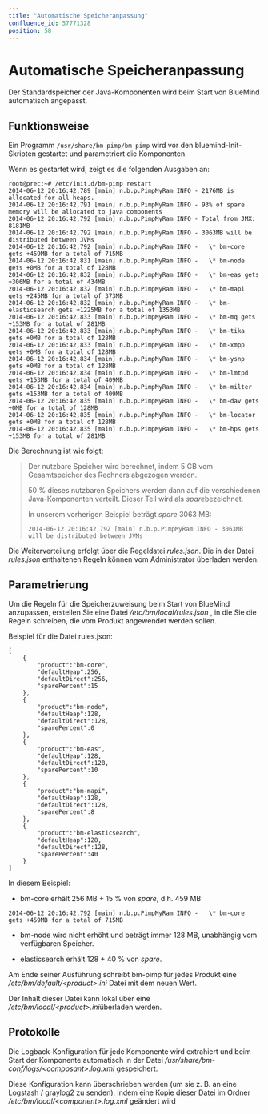 ```yaml
---
title: "Automatische Speicheranpassung"
confluence_id: 57771328
position: 58
---
```

# Automatische Speicheranpassung

Der Standardspeicher der Java-Komponenten wird beim Start von BlueMind automatisch angepasst.

## Funktionsweise

Ein Programm `/usr/share/bm-pimp/bm-pimp` wird vor den bluemind-Init-Skripten gestartet und parametriert die Komponenten.

Wenn es gestartet wird, zeigt es die folgenden Ausgaben an:


```
root@prec:~# /etc/init.d/bm-pimp restart
2014-06-12 20:16:42,789 [main] n.b.p.PimpMyRam INFO - 2176MB is allocated for all heaps.
2014-06-12 20:16:42,791 [main] n.b.p.PimpMyRam INFO - 93% of spare memory will be allocated to java components
2014-06-12 20:16:42,792 [main] n.b.p.PimpMyRam INFO - Total from JMX: 8181MB
2014-06-12 20:16:42,792 [main] n.b.p.PimpMyRam INFO - 3063MB will be distributed between JVMs
2014-06-12 20:16:42,792 [main] n.b.p.PimpMyRam INFO -   \* bm-core gets +459MB for a total of 715MB
2014-06-12 20:16:42,831 [main] n.b.p.PimpMyRam INFO -   \* bm-node gets +0MB for a total of 128MB
2014-06-12 20:16:42,832 [main] n.b.p.PimpMyRam INFO -   \* bm-eas gets +306MB for a total of 434MB
2014-06-12 20:16:42,832 [main] n.b.p.PimpMyRam INFO -   \* bm-mapi gets +245MB for a total of 373MB
2014-06-12 20:16:42,832 [main] n.b.p.PimpMyRam INFO -   \* bm-elasticsearch gets +1225MB for a total of 1353MB
2014-06-12 20:16:42,833 [main] n.b.p.PimpMyRam INFO -   \* bm-mq gets +153MB for a total of 281MB
2014-06-12 20:16:42,833 [main] n.b.p.PimpMyRam INFO -   \* bm-tika gets +0MB for a total of 128MB
2014-06-12 20:16:42,833 [main] n.b.p.PimpMyRam INFO -   \* bm-xmpp gets +0MB for a total of 128MB
2014-06-12 20:16:42,834 [main] n.b.p.PimpMyRam INFO -   \* bm-ysnp gets +0MB for a total of 128MB
2014-06-12 20:16:42,834 [main] n.b.p.PimpMyRam INFO -   \* bm-lmtpd gets +153MB for a total of 409MB
2014-06-12 20:16:42,834 [main] n.b.p.PimpMyRam INFO -   \* bm-milter gets +153MB for a total of 409MB
2014-06-12 20:16:42,835 [main] n.b.p.PimpMyRam INFO -   \* bm-dav gets +0MB for a total of 128MB
2014-06-12 20:16:42,835 [main] n.b.p.PimpMyRam INFO -   \* bm-locator gets +0MB for a total of 128MB
2014-06-12 20:16:42,835 [main] n.b.p.PimpMyRam INFO -   \* bm-hps gets +153MB for a total of 281MB
```


Die Berechnung ist wie folgt:

> Der nutzbare Speicher wird berechnet, indem 5 GB vom Gesamtspeicher des Rechners abgezogen werden.
> 
> 50 % dieses nutzbaren Speichers werden dann auf die verschiedenen Java-Komponenten verteilt. Dieser Teil wird als *spare*bezeichnet.
> 
> In unserem vorherigen Beispiel beträgt *spare* 3063 MB:
> 
> ```
> 2014-06-12 20:16:42,792 [main] n.b.p.PimpMyRam INFO - 3063MB will be distributed between JVMs
> ```
> 
> 
Die Weiterverteilung erfolgt über die Regeldatei *rules.json*. Die in der Datei *rules.json* enthaltenen Regeln können vom Administrator überladen werden.

## Parametrierung

Um die Regeln für die Speicherzuweisung beim Start von BlueMind anzupassen, erstellen Sie eine Datei */etc/bm/local/rules.json* , in die Sie die Regeln schreiben, die vom Produkt angewendet werden sollen.

Beispiel für die Datei rules.json:

```
[
	{
		"product":"bm-core",
		"defaultHeap":256,
		"defaultDirect":256,
		"sparePercent":15
	},
	{
		"product":"bm-node",
		"defaultHeap":128,
		"defaultDirect":128,
		"sparePercent":0
	},
	{
		"product":"bm-eas",
		"defaultHeap":128,
		"defaultDirect":128,
		"sparePercent":10
	},
	{
		"product":"bm-mapi",
		"defaultHeap":128,
		"defaultDirect":128,
		"sparePercent":8
	},
	{
		"product":"bm-elasticsearch",
		"defaultHeap":128,
		"defaultDirect":128,
		"sparePercent":40
	}
]
```


In diesem Beispiel:

- bm-core erhält 256 MB + 15 % von *spare*, d.h. 459 MB:


```
2014-06-12 20:16:42,792 [main] n.b.p.PimpMyRam INFO -   \* bm-core gets +459MB for a total of 715MB
```


- bm-node wird nicht erhöht und beträgt immer 128 MB, unabhängig vom verfügbaren Speicher.

- elasticsearch erhält 128 + 40 % von *spare*.


Am Ende seiner Ausführung schreibt bm-pimp für jedes Produkt eine */etc/bm/default/&lt;product>.ini* Datei mit dem neuen Wert.

Der Inhalt dieser Datei kann lokal über eine */etc/bm/local/&lt;product>.ini*überladen werden.

## Protokolle

Die Logback-Konfiguration für jede Komponente wird extrahiert und beim Start der Komponente automatisch in der Datei */usr/share/bm-conf/logs/&lt;composant>.log.xml* gespeichert.

Diese Konfiguration kann überschrieben werden (um sie z. B. an eine Logstash / graylog2 zu senden), indem eine Kopie dieser Datei im Ordner */etc/bm/local/&lt;component>.log.xml* geändert wird


